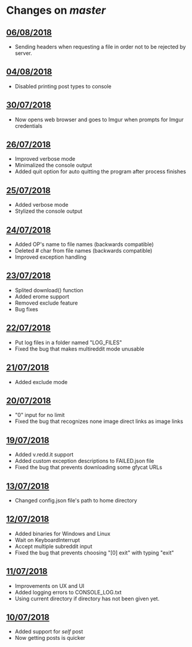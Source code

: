 # Changes on *master*
## [06/08/2018](https://github.com/aliparlakci/bulk-downloader-for-reddit/tree/210238d0865febcb57fbd9f0b0a7d3da9dbff384)
- Sending headers when requesting a file in order not to be rejected by server.

## [04/08/2018](https://github.com/aliparlakci/bulk-downloader-for-reddit/tree/426089d0f35212148caff0082708a87017757bde)
- Disabled printing post types to console

## [30/07/2018](https://github.com/aliparlakci/bulk-downloader-for-reddit/tree/af294929510f884d92b25eaa855c29fc4fb6dcaa)
- Now opens web browser and goes to Imgur when prompts for Imgur credentials

## [26/07/2018](https://github.com/aliparlakci/bulk-downloader-for-reddit/tree/1623722138bad80ae39ffcd5fb38baf80680deac)
- Improved verbose mode
- Minimalized the console output
- Added quit option for auto quitting the program after process finishes

## [25/07/2018](https://github.com/aliparlakci/bulk-downloader-for-reddit/tree/1623722138bad80ae39ffcd5fb38baf80680deac)
- Added verbose mode
- Stylized the console output

## [24/07/2018](https://github.com/aliparlakci/bulk-downloader-for-reddit/tree/7a68ff3efac9939f9574c2cef6184b92edb135f4)
- Added OP's name to file names (backwards compatible)
- Deleted # char from file names (backwards compatible)
- Improved exception handling

## [23/07/2018](https://github.com/aliparlakci/bulk-downloader-for-reddit/tree/7314e17125aa78fd4e6b28e26fda7ec7db7e0147)
- Splited download() function
- Added erome support
- Removed exclude feature
- Bug fixes

## [22/07/2018](https://github.com/aliparlakci/bulk-downloader-for-reddit/tree/6e7463005051026ad64006a8580b0b5dc9536b8c)
- Put log files in a folder named "LOG_FILES"
- Fixed the bug that makes multireddit mode unusable

## [21/07/2018](https://github.com/aliparlakci/bulk-downloader-for-reddit/tree/4a8c2377f9fb4d60ed7eeb8d50aaf9a26492462a)
- Added exclude mode

## [20/07/2018](https://github.com/aliparlakci/bulk-downloader-for-reddit/tree/7548a010198fb693841ca03654d2c9bdf5742139)
- "0" input for no limit
- Fixed the bug that recognizes none image direct links as image links

## [19/07/2018](https://github.com/aliparlakci/bulk-downloader-for-reddit/tree/41cbb58db34f500a8a5ecc3ac4375bf6c3b275bb)
- Added v.redd.it support
- Added custom exception descriptions to FAILED.json file
- Fixed the bug that prevents downloading some gfycat URLs

## [13/07/2018](https://github.com/aliparlakci/bulk-downloader-for-reddit/tree/9f831e1b784a770c82252e909462871401a05c11)
- Changed config.json file's path to home directory

## [12/07/2018](https://github.com/aliparlakci/bulk-downloader-for-reddit/tree/50a77f6ba54c24f5647d5ea4e177400b71ff04a7)
- Added binaries for Windows and Linux
- Wait on KeyboardInterrupt
- Accept multiple subreddit input
- Fixed the bug that prevents choosing "[0] exit" with typing "exit"

## [11/07/2018](https://github.com/aliparlakci/bulk-downloader-for-reddit/tree/a28a7776ab826dea2a8d93873a94cd46db3a339b)
- Improvements on UX and UI
- Added logging errors to CONSOLE_LOG.txt
- Using current directory if directory has not been given yet.

## [10/07/2018](https://github.com/aliparlakci/bulk-downloader-for-reddit/tree/ffe3839aee6dc1a552d95154d817aefc2b66af81)
- Added support for *self* post
- Now getting posts is quicker